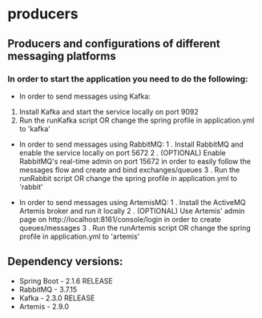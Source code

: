 # producers
## Producers and configurations of different messaging platforms

### In order to start the application you need to do the following:

- In order to send messages using Kafka:
1. Install Kafka and start the service locally on port 9092
2. Run the runKafka script OR change the spring profile in application.yml to 'kafka'

- In order to send messages using RabbitMQ:
1 . Install RabbitMQ and enable the service locally on port 5672
2 . (OPTIONAL) Enable RabbitMQ's real-time admin on port 15672 in order to easily follow the messages flow and create and bind exchanges/queues
3 . Run the runRabbit script OR change the spring profile in application.yml to 'rabbit'

- In order to send messages using ArtemisMQ:
1 . Install the ActiveMQ Artemis broker and run it locally
2 . (OPTIONAL) Use Artemis' admin page on http://localhost:8161/console/login in order to create queues/messages
3 . Run the runArtemis script OR change the spring profile in application.yml to 'artemis'

## Dependency versions:

- Spring Boot - 2.1.6 RELEASE
- RabbitMQ    - 3.7.15
- Kafka       - 2.3.0 RELEASE
- Artemis     - 2.9.0
